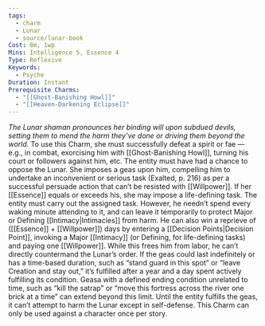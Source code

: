 ```yaml
---
tags:
  - charm
  - Lunar
  - source/lunar-book
Cost: 8m, 1wp
Mins: Intelligence 5, Essence 4
Type: Reflexive
Keywords:
  - Psyche
Duration: Instant
Prerequisite Charms:
  - "[[Ghost-Banishing Howl]]"
  - "[[Heaven-Darkening Eclipse]]"
---
```

*The Lunar shaman pronounces her binding will upon subdued devils, setting them to mend the harm they’ve done or driving them beyond the world.*
To use this Charm, she must successfully defeat a spirit or fae — e.g., in combat, exorcising him with [[Ghost-Banishing Howl]], turning his court or followers against him, etc. The entity must have had a chance to oppose the Lunar. She imposes a geas upon him, compelling him to undertake an inconvenient or serious task (Exalted, p. 216) as per a successful persuade action that can’t be resisted with [[Willpower]]. If her [[Essence]] equals or exceeds his, she may impose a life-defining task. The entity must carry out the assigned task. However, he needn’t spend every waking minute attending to it, and can leave it temporarily to protect Major or Defining [[Intimacy|Intimacies]] from harm. He can also win a reprieve of ([[Essence]] + [[Willpower]]) days by entering a [[Decision Points|Decision Point]], invoking a Major [[Intimacy]] (or Defining, for life-defining tasks) and paying one [[Willpower]]. While this frees him from labor, he can’t directly countermand the Lunar’s order. If the geas could last indefinitely or has a time-based duration, such as “stand guard in this spot” or “leave Creation and stay out,” it’s fulfilled after a year and a day spent actively fulfilling its condition. Geasa with a defined ending condition unrelated to time, such as “kill the satrap” or “move this fortress across the river one brick at a time” can extend beyond this limit. Until the entity fulfills the geas, it can’t attempt to harm the Lunar except in self-defense. This Charm can only be used against a character once per story.